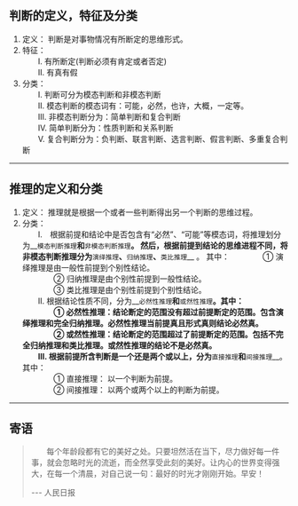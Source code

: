 ## __判断的定义，特征及分类__
1) 定义： 判断是对事物情况有所断定的思维形式。
2) 特征：<br>
　　Ⅰ. 有所断定(判断必须有肯定或者否定)<br>
　　Ⅱ. 有真有假<br>
3) 分类：<br>
　　Ⅰ. 判断可分为模态判断和非模态判断<br>
　　Ⅱ. 模态判断的模态词有：可能，必然，也许，大概，一定等。<br>
　　Ⅲ. 非模态判断分为：简单判断和复合判断<br>
　　Ⅳ. 简单判断分为：性质判断和关系判断<br>
　　Ⅴ. 复合判断分为：负判断、联言判断、选言判断、假言判断、多重复合判断<br>

---
## __推理的定义和分类__
1) 定义： 推理就是根据一个或者一些判断得出另一个判断的思维过程。
2) 分类：<br>
　　Ⅰ.　根据前提和结论中是否包含有“必然”、“可能”等模态词，将推理划分为__`模态判断推理`__和__`非模态判断推理`__。 然后，根据前提到结论的思维进程不同，将非模态判断推理分为__`演绎推理`__、__`归纳推理`__、__`类比推理`__ 。 其中：
　　　　① 演绎推理是由一般性前提到个别性结论。 <br>
　　　　② 归纳推理是由个别性前提到一般性结论。<br>
　　　　③ 类比推理是由个别性前提到个别性结论。<br>
　　Ⅱ.   根据结论性质不同，分为__`必然性推理`__和__`或然性推理`__。其中：<br>
　　　　① 必然性推理：结论断定的范围没有超过前提断定的范围。包含演绎推理和完全归纳推理。必然性推理当前提真且形式真则结论必然真。<br>
　　　　② 或然性推理：结论断定的范围超过了前提断定的范围。包括不完全归纳推理和类比推理。或然性推理的结论不是必然真。<br>
　　Ⅲ.  根据前提所含判断是一个还是两个或以上，分为__`直接推理`__和__`间接推理`__。其中：<br>
　　　　① 直接推理： 以一个判断为前提。 <br>
　　　　② 间接推理： 以两个或两个以上的判断为前提。<br>

---
## __寄语__
> &nbsp; &nbsp; &nbsp; &nbsp;每个年龄段都有它的美好之处。只要坦然活在当下，尽力做好每一件事，就会忽略时光的流逝，而全然享受此刻的美好。让内心的世界变得强大，在每一个清晨，对自己说一句：最好的时光才刚刚开始。早安！
>
> --- 人民日报



